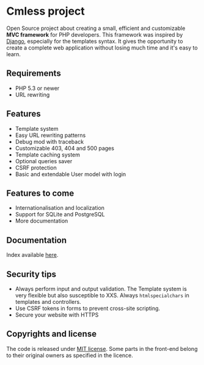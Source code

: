# Cmless project

Open Source project about creating a small, efficient and customizable **MVC framework** for PHP developers.
This framework was inspired by [Django](https://www.djangoproject.com/), especially for the templates syntax.
It gives the opportunity to create a complete web application without losing much time and it's easy to learn.

## Requirements
- PHP 5.3 or newer
- URL rewriting

## Features
- Template system
- Easy URL rewriting patterns
- Debug mod with traceback
- Customizable 403, 404 and 500 pages
- Template caching system
- Optional queries saver
- CSRF protection
- Basic and extendable User model with login

## Features to come
- Internationalisation and localization
- Support for SQLite and PostgreSQL
- More documentation

## Documentation

Index available [here](docs/index.md).

## Security tips

- Always perform input and output validation. The Template system is very flexible but also susceptible to XXS. Always `htmlspecialchars` in templates and controllers.
- Use CSRF tokens in forms to prevent cross-site scripting.
- Secure your website with HTTPS

## Copyrights and license

The code is released under [MIT license](LICENSE).
Some parts in the front-end belong to their original owners as specified in the licence.
